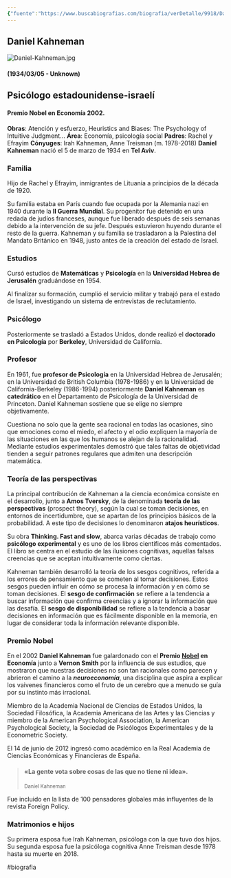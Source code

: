 ```yaml
---
{"fuente":"https://www.buscabiografias.com/biografia/verDetalle/9918/Daniel%20Kahneman","dg-publish":true,"permalink":"/002-cerebro-digital/d-biografias/daniel-kahneman/","dgPassFrontmatter":true}
---
```



## Daniel Kahneman
![Daniel-Kahneman.jpg](/img/user/900%20-%20ANEXO/Daniel-Kahneman.jpg)
#### (1934/03/05 - Unknown)

## Psicólogo estadounidense-israelí

#### Premio Nobel en Economía 2002.

**Obras**: Atención y esfuerzo, Heuristics and Biases: The Psychology of Intuitive Judgment...
**Área**: Economía, psicología social
**Padres**: Rachel y Efrayim
**Cónyuges**: Irah Kahneman, Anne Treisman (m. 1978-2018)
**Daniel Kahneman** nació el 5 de marzo de 1934 en **Tel Aviv**.
### Familia
Hijo de Rachel y Efrayim, inmigrantes de Lituania a principios de la década de 1920.

Su familia estaba en París cuando fue ocupada por la Alemania nazi en 1940 durante la **II Guerra Mundial**. Su progenitor fue detenido en una redada de judíos franceses, aunque fue liberado después de seis semanas debido a la intervención de su jefe. Después estuvieron huyendo durante el resto de la guerra. Kahneman y su familia se trasladaron a la Palestina del Mandato Británico en 1948, justo antes de la creación del estado de Israel.
### Estudios
Cursó estudios de **Matemáticas** y **Psicología** en la **Universidad Hebrea de Jerusalén** graduándose en 1954.

Al finalizar su formación, cumplió el servicio militar y trabajó para el estado de Israel, investigando un sistema de entrevistas de reclutamiento.
### Psicólogo
Posteriormente se trasladó a Estados Unidos, donde realizó el **doctorado en Psicología** por **Berkeley**, Universidad de California.
### Profesor
En 1961, fue **profesor de Psicología** en la Universidad Hebrea de Jerusalén; en la Universidad de British Columbia (1978-1986) y en la Universidad de California-Berkeley (1986-1994) posteriormente **Daniel Kahneman** es **catedrático** en el Departamento de Psicología de la Universidad de Princeton. Daniel Kahneman sostiene que se elige no siempre objetivamente.

Cuestiona no solo que la gente sea racional en todas las ocasiones, sino que emociones como el miedo, el afecto y el odio expliquen la mayoría de las situaciones en las que los humanos se alejan de la racionalidad. Mediante estudios experimentales demostró que tales faltas de objetividad tienden a seguir patrones regulares que admiten una descripción matemática.
### Teoría de las perspectivas
La principal contribución de Kahneman a la ciencia económica consiste en el desarrollo, junto a **Amos Tversky**, de la denominada **teoría de las perspectivas** (prospect theory), según la cual se toman decisiones, en entornos de incertidumbre, que se apartan de los principios básicos de la probabilidad. A este tipo de decisiones lo denominaron **atajos heurísticos**.

Su obra **Thinking. Fast and slow**, abarca varias décadas de trabajo como **psicólogo experimental** y es uno de los libros científicos más comentados. El libro se centra en el estudio de las ilusiones cognitivas, aquellas falsas creencias que se aceptan intuitivamente como ciertas.

Kahneman también desarrolló la teoría de los sesgos cognitivos, referida a los errores de pensamiento que se cometen al tomar decisiones. Estos sesgos pueden influir en cómo se procesa la información y en cómo se toman decisiones. El **sesgo de confirmación** se refiere a la tendencia a buscar información que confirma creencias y a ignorar la información que las desafía. El **sesgo de disponibilidad** se refiere a la tendencia a basar decisiones en información que es fácilmente disponible en la memoria, en lugar de considerar toda la información relevante disponible.
### Premio Nobel
En el 2002 **Daniel Kahneman** fue galardonado con el **Premio [Nobel](https://www.buscabiografias.com/biografia/verDetalle/1859/Alfred%20Nobel) en Economía** junto a **Vernon Smith** por la influencia de sus estudios, que mostraron que nuestras decisiones no son tan racionales como parecen y abrieron el camino a la **_neuroeconomía_**, una disciplina que aspira a explicar los vaivenes financieros como el fruto de un cerebro que a menudo se guía por su instinto más irracional.

Miembro de la Academia Nacional de Ciencias de Estados Unidos, la Sociedad Filosófica, la Academia Americana de las Artes y las Ciencias y miembro de la American Psychological Association, la American Psychological Society, la Sociedad de Psicólogos Experimentales y de la Econometric Society.

El 14 de junio de 2012 ingresó como académico en la Real Academia de Ciencias Económicas y Financieras de España.

> #### «La gente vota sobre cosas de las que no tiene ni idea».
> 
> <small>Daniel Kahneman</small>

Fue incluido en la lista de 100 pensadores globales más influyentes de la revista Foreign Policy.
### Matrimonios e hijos
Su primera esposa fue Irah Kahneman, psicóloga con la que tuvo dos hijos.
Su segunda esposa fue la psicóloga cognitiva Anne Treisman desde 1978 hasta su muerte en 2018.

#biografia